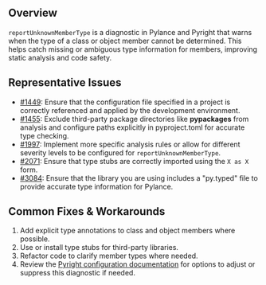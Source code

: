 ## Overview

`reportUnknownMemberType` is a diagnostic in Pylance and Pyright that warns when the type of a class or object member cannot be determined. This helps catch missing or ambiguous type information for members, improving static analysis and code safety.

## Representative Issues

-   [#1449](https://github.com/microsoft/pylance-release/issues/1449): Ensure that the configuration file specified in a project is correctly referenced and applied by the development environment.
-   [#1455](https://github.com/microsoft/pylance-release/issues/1455): Exclude third-party package directories like **pypackages** from analysis and configure paths explicitly in pyproject.toml for accurate type checking.
-   [#1997](https://github.com/microsoft/pylance-release/issues/1997): Implement more specific analysis rules or allow for different severity levels to be configured for `reportUnknownMemberType`.
-   [#2071](https://github.com/microsoft/pylance-release/issues/2071): Ensure that type stubs are correctly imported using the `X as X` form.
-   [#3084](https://github.com/microsoft/pylance-release/issues/3084): Ensure that the library you are using includes a "py.typed" file to provide accurate type information for Pylance.

## Common Fixes & Workarounds

1. Add explicit type annotations to class and object members where possible.
2. Use or install type stubs for third-party libraries.
3. Refactor code to clarify member types where needed.
4. Review the [Pyright configuration documentation](https://github.com/microsoft/pyright/blob/main/docs/configuration.md#reportUnknownMemberType) for options to adjust or suppress this diagnostic if needed.
